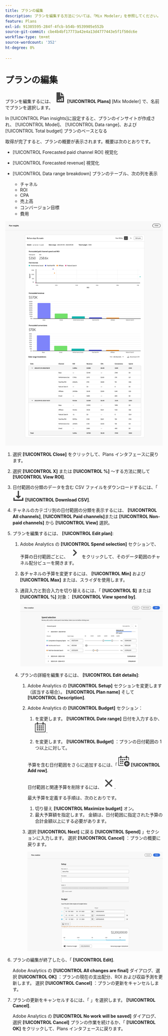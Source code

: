 ```yaml
---
title: プランの編集
description: プランを編集する方法については、「Mix Modeler」を参照してください。
feature: Plans
exl-id: 91385595-284f-4fcb-b54b-9539905e552b
source-git-commit: cbe4b4bf17773a42e4a13d4777443e5f1f50dc6e
workflow-type: tm+mt
source-wordcount: '352'
ht-degree: 0%

---
```


# プランの編集

プランを編集するには、 ![PLan](../assets/icons/FileChart.svg) **[!UICONTROL Plans]** [Mix Modeler] で、名前でプランを選択します。

In [!UICONTROL Plan insights]に設定すると、プランのインサイトが作成され、 [!UICONTROL Model]、 [!UICONTROL Data range]、および [!UICONTROL Total budget] プランのベースとなる

取得が完了すると、プランの概要が表示されます。概要は次のとおりです。

- [!UICONTROL Forecasted paid channel ROI] 視覚化
- [!UICONTROL Forecasted revenue] 視覚化
- [!UICONTROL Data range breakdown] プランのテーブル、次の列を表示

   - チャネル
   - ROI
   - CPA
   - 売上高
   - コンバージョン目標
   - 費用

![プランの概要](../assets/overview-plan.png)

1. 選択 **[!UICONTROL Close]** をクリックして、Plans インタフェースに戻ります。

1. 選択 **[!UICONTROL X]** または **[!UICONTROL  %]** ～する方法に関して **[!UICONTROL View ROI]**.

1. 日付範囲の分類のデータを含む CSV ファイルをダウンロードするには、「 ![ダウンロード](../assets/icons/Download.svg) **[!UICONTROL Download CSV]**.

1. チャネルのカテゴリ別の日付範囲の分類を表示するには、 **[!UICONTROL All channels]**, **[!UICONTROL Paid channels]**&#x200B;または **[!UICONTROL Non-paid channels]** から **[!UICONTROL View]** 選択。

1. プランを編集するには、 **[!UICONTROL Edit plan]**:

   1. Adobe Analytics の **[!UICONTROL Spend selection]** セクションで、予算の日付範囲ごとに、 ![シェブロン](../assets/icons/ChevronRight.svg) をクリックして、そのデータ範囲のチャネル配分ビューを開きます。

   1. 各チャネルの予算を変更するには、 **[!UICONTROL Min]** および **[!UICONTROL Max]** または、スライダを使用します。

   1. 通貨入力と割合入力を切り替えるには、「 **[!UICONTROL $]** または **[!UICONTROL %]** 対象： **[!UICONTROL View spend by]**.

      ![支出の選択](../assets/spend-selection.png)

   1. プランの詳細を編集するには、 **[!UICONTROL Edit details]**:

      1. Adobe Analytics の **[!UICONTROL Setup]** セクションを変更します（該当する場合）。 **[!UICONTROL Plan name]** そして **[!UICONTROL Description]**.

      1. Adobe Analytics の **[!UICONTROL Budget]** セクション：

         1. を変更します。 **[!UICONTROL Date range]** 日付を入力するか、 ![カレンダー](../assets/icons/Calendar.svg).

         1. を変更します。 **[!UICONTROL Budget]** ：プランの日付範囲の 1 つ以上に対して。

         予算を含む日付範囲をさらに追加するには、「 ![CalendarAdd](../assets/icons/CalendarAdd.svg) **[!UICONTROL Add row]**.

         日付範囲と関連予算を削除するには、 ![閉じる](../assets/icons/Close.svg).

         最大予算を定義する手順は、次のとおりです。

         1. 切り替え **[!UICONTROL Maximize budget]** オン。
         1. 最大予算額を指定します。 金額は、日付範囲に指定された予算の合計金額以上にする必要があります。

      1. 選択 **[!UICONTROL Next]** に戻る **[!UICONTROL Spend]** 」セクションに入力します。 選択 **[!UICONTROL Cancel]** ：プランの概要に戻ります。

         ![プランの詳細](../assets/plan-details.png)


1. プランの編集が終了したら、「 **[!UICONTROL Edit]**.

   Adobe Analytics の **[!UICONTROL All changes are final]** ダイアログ、選択 **[!UICONTROL OK]** ：プランの現在の支出配分、ROI および収益予測を更新します。 選択 **[!UICONTROL Cancel]** ：プランの更新をキャンセルします。

1. プランの更新をキャンセルするには、「 」を選択します。 **[!UICONTROL Cancel]**.

   Adobe Analytics の **[!UICONTROL No work will be saved]** ダイアログ、選択 **[!UICONTROL Cancel]** プランの作業を続けるか、「 **[!UICONTROL OK]** をクリックして、Plans インタフェースに戻ります。
